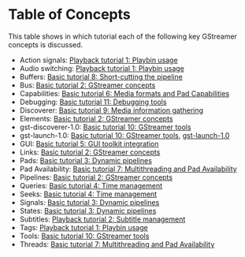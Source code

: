 # Table of Concepts

This table shows in which tutorial each of the following key GStreamer
concepts is discussed.

-   Action signals: [Playback tutorial 1: Playbin usage]
-   Audio switching: [Playback tutorial 1: Playbin usage]
-   Buffers: [Basic tutorial 8: Short-cutting the pipeline]
-   Bus: [Basic tutorial 2: GStreamer concepts]
-   Capabilities: [Basic tutorial 6: Media formats and Pad Capabilities]
-   Debugging: [Basic tutorial 11: Debugging tools]
-   Discoverer: [Basic tutorial 9: Media information gathering]
-   Elements: [Basic tutorial 2: GStreamer concepts]
-   gst-discoverer-1.0: [Basic tutorial 10: GStreamer tools]
-   gst-launch-1.0: [Basic tutorial 10: GStreamer tools], [gst-launch-1.0]
-   GUI: [Basic tutorial 5: GUI toolkit integration]
-   Links: [Basic tutorial 2: GStreamer concepts]
-   Pads: [Basic tutorial 3: Dynamic pipelines]
-   Pad Availability: [Basic tutorial 7: Multithreading and Pad
    Availability]
-   Pipelines: [Basic tutorial 2: GStreamer concepts]
-   Queries: [Basic tutorial 4: Time management]
-   Seeks: [Basic tutorial 4: Time management]
-   Signals: [Basic tutorial 3: Dynamic pipelines]
-   States: [Basic tutorial 3: Dynamic pipelines]
-   Subtitles: [Playback tutorial 2: Subtitle management]
-   Tags: [Playback tutorial 1: Playbin usage]
-   Tools: [Basic tutorial 10: GStreamer tools]
-   Threads: [Basic tutorial 7: Multithreading and Pad Availability]

  [Playback tutorial 1: Playbin usage]: tutorial-playback-playbin-usage.md
  [Basic tutorial 8: Short-cutting the pipeline]: tutorial-basic-short-cutting-the-pipeline.md
  [Basic tutorial 2: GStreamer concepts]: tutorial-basic-concepts.md
  [Basic tutorial 6: Media formats and Pad Capabilities]: tutorial-basic-media-formats-and-pad-capabilities.md
  [Basic tutorial 11: Debugging tools]: tutorial-basic-debugging-tools.md
  [Basic tutorial 9: Media information gathering]: tutorial-basic-media-information-gathering.md
  [Basic tutorial 10: GStreamer tools]: tutorial-basic-gstreamer-tools.md
  [gst-launch-1.0]: tool-gst-launch.md
  [Basic tutorial 5: GUI toolkit integration]: tutorial-basic-toolkit-integration.md
  [Basic tutorial 3: Dynamic pipelines]: tutorial-basic-dynamic-pipelines.md
  [Basic tutorial 7: Multithreading and Pad Availability]: tutorial-basic-multithreading-and-pad-availability.md
  [Basic tutorial 4: Time management]: tutorial-basic-time-management.md
  [Playback tutorial 2: Subtitle management]: tutorial-playback-subtitle-management.md
